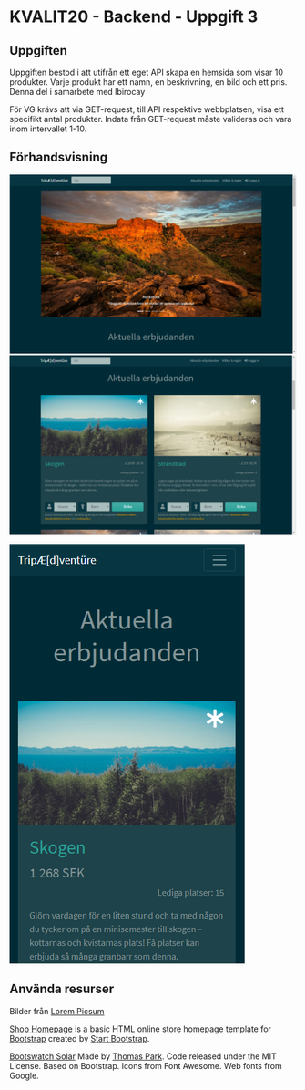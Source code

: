 # KVALIT20 - Backend - Uppgift 3

## Uppgiften
Uppgiften bestod i att utifrån ett eget API skapa en hemsida som visar 10 produkter. Varje produkt har ett namn, en beskrivning, en bild och ett pris. Denna del i samarbete med Ibirocay 

För VG krävs att via GET-request, till API respektive webbplatsen, visa ett specifikt antal produkter. Indata från GET-request måste valideras och vara inom intervallet 1-10.

## Förhandsvisning
![Desktop](https://github.com/adrowsy/KVALIT20-4-Backend/blob/main/webshop/preview_desktop-0.PNG)
![Desktop](https://github.com/adrowsy/KVALIT20-4-Backend/blob/main/webshop/preview_desktop-1.PNG)

![Mobil](https://github.com/adrowsy/KVALIT20-4-Backend/blob/main/webshop/preview_mobile-0.PNG)

## Använda resurser
Bilder från [Lorem Picsum](https://picsum.photos/)

[Shop Homepage](https://startbootstrap.com/template/shop-homepage/) is a basic HTML online store homepage template for [Bootstrap](https://getbootstrap.com/) created by [Start Bootstrap](https://startbootstrap.com/).

[Bootswatch Solar](https://bootswatch.com/solar/) Made by [Thomas Park](https://thomaspark.co/). Code released under the MIT License. Based on Bootstrap. Icons from Font Awesome. Web fonts from Google.
